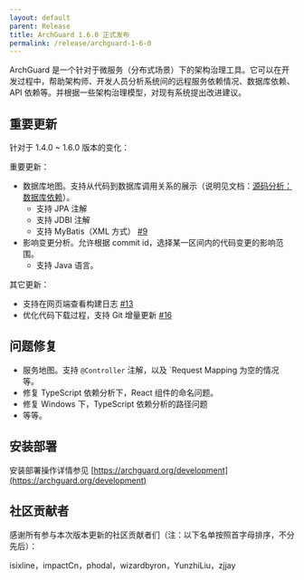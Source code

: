```yaml
---
layout: default
parent: Release
title: ArchGuard 1.6.0 正式发布
permalink: /release/archguard-1-6-0
---
```


ArchGuard 是一个针对于微服务（分布式场景）下的架构治理工具。它可以在开发过程中，帮助架构师、开发人员分析系统间的远程服务依赖情况、数据库依赖、API 依赖等。并根据一些架构治理模型，对现有系统提出改进建议。

## 重要更新

针对于 1.4.0 ~ 1.6.0 版本的变化：

重要更新：

- 数据库地图。支持从代码到数据库调用关系的展示（说明见文档：[源码分析：数据库依赖](https://archguard.org/modules/scanner/sourcecode-database)）。
  - 支持 JPA 注解
  - 支持 JDBI 注解
  - 支持 MyBatis（XML 方式） [#9](https://github.com/archguard/archguard/issues/9)
- 影响变更分析。允许根据 commit id，选择某一区间内的代码变更的影响范围。
  - 支持 Java 语言。 

其它更新：

- 支持在网页端查看构建日志 [#13](https://github.com/archguard/archguard/issues/13)
- 优化代码下载过程，支持 Git 增量更新 [#16](https://github.com/archguard/archguard/issues/16)

## 问题修复

- 服务地图。支持 `@Controller` 注解，以及 `Request Mapping 为空的情况等。
- 修复 TypeScript 依赖分析下，React 组件的命名问题。
- 修复 Windows 下，TypeScript 依赖分析的路径问题
- 等等。

## 安装部署
安装部署操作详情参见 [https://archguard.org/development](https://archguard.org/development)

## 社区贡献者
感谢所有参与本次版本更新的社区贡献者们（注：以下名单按照首字母排序，不分先后）：

isixline，impactCn，phodal，wizardbyron，YunzhiLiu，zjjay